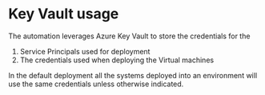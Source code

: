 # Key Vault usage #

The automation leverages Azure Key Vault to store the credentials for the

1. Service Principals used for deployment
2. The credentials used when deploying the Virtual machines

In the default deployment all the systems deployed into an environment will use the same credentials unless otherwise indicated.